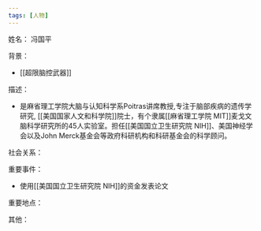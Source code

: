 ```yaml
---
tags: [人物]
---
```


姓名：
冯国平

背景：
- [[超限脑控武器]]

描述：
- 是麻省理工学院大脑与认知科学系Poitras讲席教授,专注于脑部疾病的遗传学研究, [[美国国家人文和科学院]]院士，有个隶属[[麻省理工学院 MIT]]麦戈文脑科学研究所的45人实验室。担任[[美国国立卫生研究院 NIH]]、美国神经学会以及John Merck基金会等政府科研机构和科研基金会的科学顾问。

社会关系：

重要事件：
- 使用[[美国国立卫生研究院 NIH]]的资金发表论文

重要地点：

其他：
